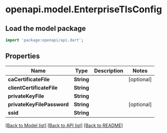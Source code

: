 # openapi.model.EnterpriseTlsConfig

## Load the model package
```dart
import 'package:openapi/api.dart';
```

## Properties
Name | Type | Description | Notes
------------ | ------------- | ------------- | -------------
**caCertificateFile** | **String** |  | [optional] 
**clientCertificateFile** | **String** |  | 
**privateKeyFile** | **String** |  | 
**privateKeyFilePassword** | **String** |  | [optional] 
**ssid** | **String** |  | 

[[Back to Model list]](../README.md#documentation-for-models) [[Back to API list]](../README.md#documentation-for-api-endpoints) [[Back to README]](../README.md)


